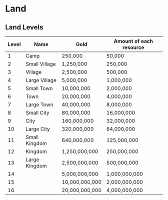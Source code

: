 # Land

## Land Levels

| Level	| Name | Gold | Amount of each resource |
| ----- | ---- | --------- | ----- |
| 1 | Camp | 250,000 | 50,000 |
| 2 | Small Village | 1,250,000 | 250,000 |
| 3 | Village | 2,500,000 | 500,000 |
| 4 | Large Village | 5,000,000 | 1,000,000 |
| 5 | Small Town | 10,000,000 | 2,000,000 |
| 6 | Town | 20,000,000 | 4,000,000 |
| 7 | Large Town | 40,000,000 | 8,000,000 |
| 8 | Small City | 80,000,000 | 16,000,000 |
| 9 | City | 160,000,000 | 32,000,000 |
| 10 | Large City | 320,000,000 | 64,000,000 |
| 11 | Small Kingdom | 640,000,000 | 125,000,000 | 
| 12 | Kingdom | 1,250,000,000 | 250,000,000 |
| 13 | Large Kingdom | 2,500,000,000 | 500,000,000 |
| 14 | | 5,000,000,000 | 1,000,000,000 |
| 15 | | 10,000,000,000 | 2,000,000,000 |
| 16 | | 20,000,000,000 | 4,000,000,000 |